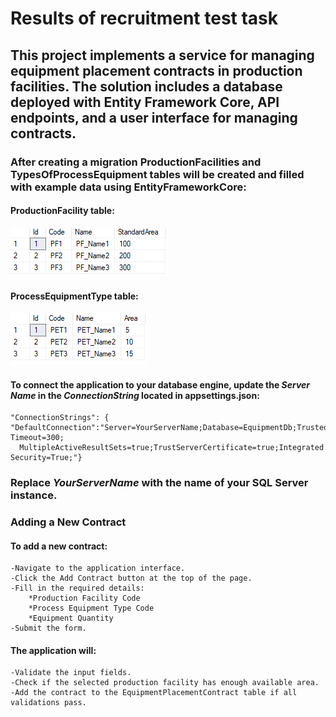 # Results of recruitment test task
## This project implements a service for managing equipment placement contracts in production facilities. The solution includes a database deployed with Entity Framework Core, API endpoints, and a user interface for managing contracts.
### After creating a migration ProductionFacilities and TypesOfProcessEquipment tables will be created and filled with example data using EntityFrameworkCore:
#### ProductionFacility table:
![Reference Image](/Screenshots/ProductionFacilityTable.png)

#### ProcessEquipmentType table:
![Reference Image](/Screenshots/ProcessEquipmentTypeTable.png)

#### To connect the application to your database engine, update the *Server Name* in the *ConnectionString* located in appsettings.json:

    "ConnectionStrings": {
    "DefaultConnection":"Server=YourServerName;Database=EquipmentDb;Trusted_Connection=True;Command Timeout=300;
      MultipleActiveResultSets=true;TrustServerCertificate=true;Integrated Security=True;"}

### Replace *YourServerName* with the name of your SQL Server instance.

### Adding a New Contract
#### To add a new contract:

    -Navigate to the application interface.
    -Click the Add Contract button at the top of the page.
    -Fill in the required details:
        *Production Facility Code
        *Process Equipment Type Code
        *Equipment Quantity
    -Submit the form.

#### The application will:

    -Validate the input fields.
    -Check if the selected production facility has enough available area.
    -Add the contract to the EquipmentPlacementContract table if all validations pass.